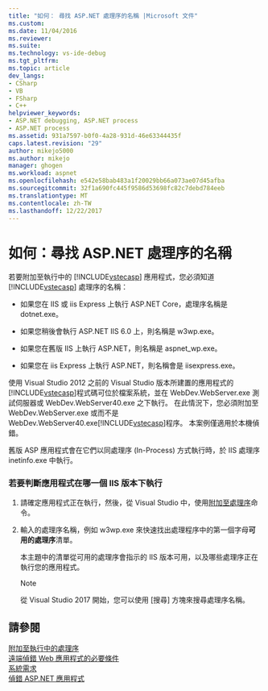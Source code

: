 ```yaml
---
title: "如何： 尋找 ASP.NET 處理序的名稱 |Microsoft 文件"
ms.custom: 
ms.date: 11/04/2016
ms.reviewer: 
ms.suite: 
ms.technology: vs-ide-debug
ms.tgt_pltfrm: 
ms.topic: article
dev_langs:
- CSharp
- VB
- FSharp
- C++
helpviewer_keywords:
- ASP.NET debugging, ASP.NET process
- ASP.NET process
ms.assetid: 931a7597-b0f0-4a28-931d-46e63344435f
caps.latest.revision: "29"
author: mikejo5000
ms.author: mikejo
manager: ghogen
ms.workload: aspnet
ms.openlocfilehash: e542e58bab483a1f20029bb66a073ae07d45afba
ms.sourcegitcommit: 32f1a690fc445f9586d53698fc82c7debd784eeb
ms.translationtype: MT
ms.contentlocale: zh-TW
ms.lasthandoff: 12/22/2017
---
```

# <a name="how-to-find-the-name-of-the-aspnet-process"></a>如何：尋找 ASP.NET 處理序的名稱
若要附加至執行中的 [!INCLUDE[vstecasp](../code-quality/includes/vstecasp_md.md)] 應用程式，您必須知道 [!INCLUDE[vstecasp](../code-quality/includes/vstecasp_md.md)] 處理序的名稱：  

-   如果您在 IIS 或 iis Express 上執行 ASP.NET Core，處理序名稱是 dotnet.exe。

-   如果您稍後會執行 ASP.NET IIS 6.0 上，則名稱是 w3wp.exe。  
  
-   如果您在舊版 IIS 上執行 ASP.NET，則名稱是 aspnet_wp.exe。

-   如果您在 iis Express 上執行 ASP.NET，則名稱會是 iisexpress.exe。
  
使用 Visual Studio 2012 之前的 Visual Studio 版本所建置的應用程式的[!INCLUDE[vstecasp](../code-quality/includes/vstecasp_md.md)]程式碼可位於檔案系統，並在 WebDev.WebServer.exe 測試伺服器或 WebDev.WebServer40.exe 之下執行。 在此情況下，您必須附加至 WebDev.WebServer.exe 或而不是 WebDev.WebServer40.exe[!INCLUDE[vstecasp](../code-quality/includes/vstecasp_md.md)]程序。 本案例僅適用於本機偵錯。
  
舊版 ASP 應用程式會在它們以同處理序 (In-Process) 方式執行時，於 IIS 處理序 inetinfo.exe 中執行。  

### <a name="to-determine-the-iis-version-under-which-the-application-is-running"></a>若要判斷應用程式在哪一個 IIS 版本下執行  

1.  請確定應用程式正在執行，然後，從 Visual Studio 中，使用[附加至處理序](../debugger/attach-to-running-processes-with-the-visual-studio-debugger.md)命令。

2.  輸入的處理序名稱，例如 w3wp.exe 來快速找出處理程序中的第一個字母**可用的處理序**清單。

    本主題中的清單從可用的處理序會指示的 IIS 版本可用，以及哪些處理序正在執行您的應用程式。

    > [!NOTE]
    > 從 Visual Studio 2017 開始，您可以使用 [搜尋] 方塊來搜尋處理序名稱。
  
## <a name="see-also"></a>請參閱  
 [附加至執行中的處理序](../debugger/attach-to-running-processes-with-the-visual-studio-debugger.md)  
 [遠端偵錯 Web 應用程式的必要條件](../debugger/prerequistes-for-remote-debugging-web-applications.md)   
 [系統需求](../debugger/aspnet-debugging-system-requirements.md)   
 [偵錯 ASP.NET 應用程式](../debugger/how-to-enable-debugging-for-aspnet-applications.md)